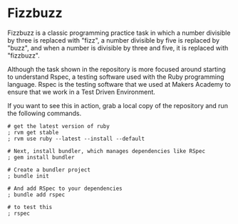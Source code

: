 # Fizzbuzz

Fizzbuzz is a classic programming practice task in which a number divisible by three is replaced with "fizz", a number divisible by five is replaced by "buzz", and when a number is divisible by three and five, it is replaced with "fizzbuzz".

Although the task shown in the repository is more focused around starting to understand Rspec, a testing software used with the Ruby programming language. Rspec is the testing software that we used at Makers Academy to ensure that we work in a Test Driven Environment.

If you want to see this in action, grab a local copy of the repository and run the following commands.

```
# get the latest version of ruby
; rvm get stable
; rvm use ruby --latest --install --default

# Next, install bundler, which manages dependencies like RSpec
; gem install bundler

# Create a bundler project
; bundle init

# And add RSpec to your dependencies
; bundle add rspec

# to test this
; rspec
```
